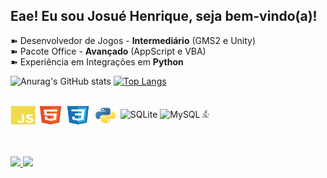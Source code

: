 ## Eae! Eu sou Josué Henrique, seja bem-vindo(a)!

➽ Desenvolvedor de Jogos - **Intermediário** (GMS2 e Unity) <br>
➽ Pacote Office - **Avançado** (AppScript e VBA)<br>
➽ Experiência em Integrações em **Python**

![Anurag's GitHub stats](https://github-readme-stats.vercel.app/api?username=mauboru&show_icons=true&theme=transparent)
[![Top Langs](https://github-readme-stats.vercel.app/api/top-langs/?username=mauboru&showicons=true&theme=transparent)](https://github.com/anuraghazra/github-readme-stats)

<div style="display: inline_block"><br>
  <img align="center" alt="Js" height="30" width="40" src="https://raw.githubusercontent.com/devicons/devicon/master/icons/javascript/javascript-plain.svg">
  <img align="center" alt="HTML" height="30" width="40" src="https://raw.githubusercontent.com/devicons/devicon/master/icons/html5/html5-original.svg">
  <img align="center" alt="CSS" height="30" width="40" src="https://raw.githubusercontent.com/devicons/devicon/master/icons/css3/css3-original.svg">
  <img align="center" alt="Python" height="30" width="40" src="https://raw.githubusercontent.com/devicons/devicon/master/icons/python/python-original.svg">
  <img aling="center" alt="SQLite" height="30" width="40" src="">
  <img aling="center" alt="MySQL" height="30" width="40" src="">
  <svg xmlns="http://www.w3.org/2000/svg" height="1em" viewBox="0 0 384 512"><!--! Font Awesome Free 6.4.2 by @fontawesome - https://fontawesome.com License - https://fontawesome.com/license (Commercial License) Copyright 2023 Fonticons, Inc. --><path d="M277.74 312.9c9.8-6.7 23.4-12.5 23.4-12.5s-38.7 7-77.2 10.2c-47.1 3.9-97.7 4.7-123.1 1.3-60.1-8 33-30.1 33-30.1s-36.1-2.4-80.6 19c-52.5 25.4 130 37 224.5 12.1zm-85.4-32.1c-19-42.7-83.1-80.2 0-145.8C296 53.2 242.84 0 242.84 0c21.5 84.5-75.6 110.1-110.7 162.6-23.9 35.9 11.7 74.4 60.2 118.2zm114.6-176.2c.1 0-175.2 43.8-91.5 140.2 24.7 28.4-6.5 54-6.5 54s62.7-32.4 33.9-72.9c-26.9-37.8-47.5-56.6 64.1-121.3zm-6.1 270.5a12.19 12.19 0 0 1-2 2.6c128.3-33.7 81.1-118.9 19.8-97.3a17.33 17.33 0 0 0-8.2 6.3 70.45 70.45 0 0 1 11-3c31-6.5 75.5 41.5-20.6 91.4zM348 437.4s14.5 11.9-15.9 21.2c-57.9 17.5-240.8 22.8-291.6.7-18.3-7.9 16-19 26.8-21.3 11.2-2.4 17.7-2 17.7-2-20.3-14.3-131.3 28.1-56.4 40.2C232.84 509.4 401 461.3 348 437.4zM124.44 396c-78.7 22 47.9 67.4 148.1 24.5a185.89 185.89 0 0 1-28.2-13.8c-44.7 8.5-65.4 9.1-106 4.5-33.5-3.8-13.9-15.2-13.9-15.2zm179.8 97.2c-78.7 14.8-175.8 13.1-233.3 3.6 0-.1 11.8 9.7 72.4 13.6 92.2 5.9 233.8-3.3 237.1-46.9 0 0-6.4 16.5-76.2 29.7zM260.64 353c-59.2 11.4-93.5 11.1-136.8 6.6-33.5-3.5-11.6-19.7-11.6-19.7-86.8 28.8 48.2 61.4 169.5 25.9a60.37 60.37 0 0 1-21.1-12.8z"/></svg>
</div>
<br><br><br>
<div>
  <a href = "mailto:josue21servico@gmail.com">
    <img src="https://img.shields.io/badge/-Gmail-%23333?style=for-the-badge&logo=gmail&logoColor=white" target="_blank">
  </a>
  <a href="https://www.linkedin.com/in/josué-henrique-8a56a9192/" target="_blank">
    <img src="https://img.shields.io/badge/-LinkedIn-%230077B5?style=for-the-badge&logo=linkedin&logoColor=white" target="_blank">
  </a> 
</div>
